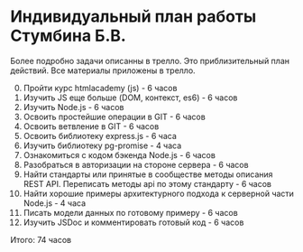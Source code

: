 # Индивидуальный план работы Стумбина Б.В.

Более подробно задачи описанны в трелло. Это приблизительный план действий.
Все материалы приложены в трелло.

0. Пройти курс htmlacademy (js) - 6 часов
0. Изучить JS еще больше (DOM, контекст, es6) - 6 часов
0. Изучить Node.js - 6 часов
0. Освоить простейшие операции в GIT - 6 часов
0. Освоить ветвление в GIT - 6 часов
0. Освоить библиотеку express.js - 6 часа
0. Изучить библиотеку pg-promise - 4 часа
0. Ознакомиться с кодом бэкенда Node.js - 6 часов
0. Разобраться в авторизации на стороне сервера - 6 часов
0. Найти стандарты или принятые в сообществе методы описания REST API. Переписать методы api по этому стандарту - 6 часов
0. Найти хорошие примеры архитектурного подхода к серверной части Node.js - 4 часа
0. Писать модели данных по готовому примеру - 6 часов
0. Изучить JSDoc и комментировать готовый код - 6 часов

Итого: 74 часов 